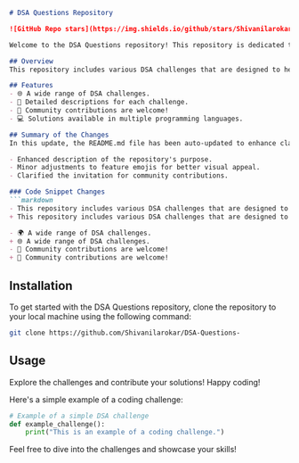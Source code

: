 ```markdown
# DSA Questions Repository

![GitHub Repo stars](https://img.shields.io/github/stars/Shivanilarokar/DSA-Questions-) ![GitHub forks](https://img.shields.io/github/forks/Shivanilarokar/DSA-Questions-) ![GitHub issues](https://img.shields.io/github/issues/Shivanilarokar/DSA-Questions-)

Welcome to the DSA Questions repository! This repository is dedicated to providing a collection of Data Structures and Algorithms (DSA) coding challenges aimed at enhancing your problem-solving skills. Each challenge comes with a detailed description and can be solved using different programming languages.

## Overview
This repository includes various DSA challenges that are designed to help you practice coding and improve your understanding of algorithms and data structures. Whether you're a beginner or an expert, you'll find challenges that suit your skill level.

## Features
- 🌐 A wide range of DSA challenges.
- 📜 Detailed descriptions for each challenge.
- 🤝 Community contributions are welcome!
- 💻 Solutions available in multiple programming languages.

## Summary of the Changes
In this update, the README.md file has been auto-updated to enhance clarity and present the features of the repository more effectively. Key changes include:

- Enhanced description of the repository's purpose.
- Minor adjustments to feature emojis for better visual appeal.
- Clarified the invitation for community contributions.

### Code Snippet Changes
```markdown
- This repository includes various DSA challenges that are designed to help you practice and improve your coding skills.
+ This repository includes various DSA challenges that are designed to help you practice coding and improve your understanding of algorithms and data structures.

- 🌍 A wide range of DSA challenges.
+ 🌐 A wide range of DSA challenges.
- 🤝 Community contributions are welcome!
+ 🤝 Community contributions are welcome!
```

## Installation
To get started with the DSA Questions repository, clone the repository to your local machine using the following command:

```bash
git clone https://github.com/Shivanilarokar/DSA-Questions-
```

## Usage
Explore the challenges and contribute your solutions! Happy coding!

Here's a simple example of a coding challenge:

```python
# Example of a simple DSA challenge
def example_challenge():
    print("This is an example of a coding challenge.")
```

Feel free to dive into the challenges and showcase your skills!
```